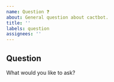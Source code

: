 ```yaml
---
name: Question ❓
about: General question about cactbot.
title: ''
labels: question
assignees: ''
---
```


<!--
  NOTE: GitHub issues are NOT the recommended method of asking general questions about cactbot.

  General questions are allowed but generally discouraged due to adding noise to the project's issue page. Please look at the documentation below or join the ACT Discord for any generic questions or reach out in a related issue. If all else fails, please open an issue here.

  Useful Links:
  - Common Issues and Workarounds: https://github.com/OverlayPlugin/cactbot#potential-errors-and-workarounds
  - ACT Discord: https://discord.gg/ahFKcmx

  Before opening a new issue, please search existing issues: https://github.com/OverlayPlugin/cactbot/issues
-->

## Question

What would you like to ask?
